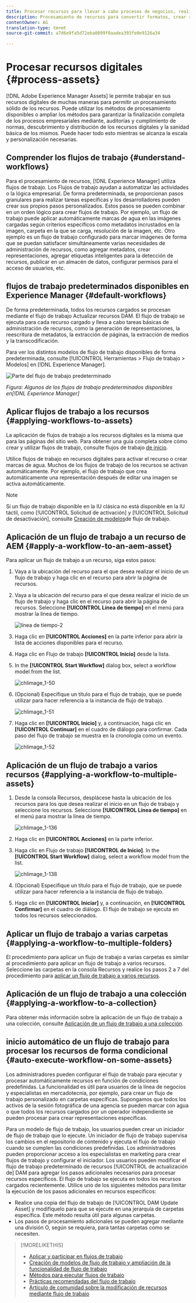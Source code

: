 ```yaml
---
title: Procesar recursos para llevar a cabo procesos de negocios, realizar auditorías, lograr cumplimiento de normas y mantener la solidez básica
description: Procesamiento de recursos para convertir formatos, crear representaciones, administrar recursos, validar recursos y ejecutar flujos de trabajo.
contentOwner: AG
translation-type: tm+mt
source-git-commit: a7d6e9fa5d72eba0899f0aadea393fe0e9126a34

---
```



# Procesar recursos digitales {#process-assets}

[!DNL Adobe Experience Manager Assets] le permite trabajar en sus recursos digitales de muchas maneras para permitir un procesamiento sólido de los recursos. Puede utilizar los métodos de procesamiento disponibles o ampliar los métodos para garantizar la finalización completa de los procesos empresariales mediante, auditorías y cumplimiento de normas, descubrimiento y distribución de los recursos digitales y la sanidad básica de los mismos. Puede hacer todo esto mientras se alcanza la escala y personalización necesarias.

## Comprender los flujos de trabajo {#understand-workflows}

Para el procesamiento de recursos, [!DNL Experience Manager] utiliza flujos de trabajo. Los Flujos de trabajo ayudan a automatizar las actividades o la lógica empresarial. De forma predeterminada, se proporcionan pasos granulares para realizar tareas específicas y los desarrolladores pueden crear sus propios pasos personalizados. Estos pasos se pueden combinar en un orden lógico para crear flujos de trabajo. Por ejemplo, un flujo de trabajo puede aplicar automáticamente marcas de agua en las imágenes cargadas según criterios específicos como metadatos incrustados en la imagen, carpeta en la que se carga, resolución de la imagen, etc. Otro ejemplo es un flujo de trabajo configurado para marcar imágenes de forma que se puedan satisfacer simultáneamente varias necesidades de administración de recursos, como agregar metadatos, crear representaciones, agregar etiquetas inteligentes para la detección de recursos, publicar en un almacén de datos, configurar permisos para el acceso de usuarios, etc.

## flujos de trabajo predeterminados disponibles en Experience Manager {#default-workflows}

De forma predeterminada, todos los recursos cargados se procesan mediante el flujo de trabajo Actualizar recursos  DAM. El flujo de trabajo se ejecuta para cada recurso cargado y lleva a cabo tareas básicas de administración de recursos, como la generación de representaciones, la reescritura de metadatos, la extracción de páginas, la extracción de medios y la transcodificación.

Para ver los distintos modelos de flujo de trabajo disponibles de forma predeterminada, consulte [!UICONTROL Herramientas > Flujo de trabajo > Modelos] en [!DNL Experience Manager].

![Parte del flujo de trabajo predeterminado](assets/aem-default-workflows.png)

*Figura: Algunos de los flujos de trabajo predeterminados disponibles en[!DNL Experience Manager]*

## Aplicar flujos de trabajo a los recursos {#applying-workflows-to-assets}

La aplicación de flujos de trabajo a los recursos digitales es la misma que para las páginas del sitio web. Para obtener una guía completa sobre cómo crear y utilizar flujos de trabajo, consulte flujos de trabajo [de inicio](/help/sites-authoring/workflows-participating.md).

Utilice flujos de trabajo en recursos digitales para activar el recurso o crear marcas de agua. Muchos de los flujos de trabajo de los recursos se activan automáticamente. Por ejemplo, el flujo de trabajo que crea automáticamente una representación después de editar una imagen se activa automáticamente.

>[!NOTE]
>
>Si un flujo de trabajo disponible en la IU clásica no está disponible en la IU táctil, como [!UICONTROL Solicitud de activación] y [!UICONTROL Solicitud de desactivación], consulte [Creación de modelos](/help/sites-developing/workflows-models.md#make-workflow-models-available-in-touchui)de flujo de trabajo.

## Aplicación de un flujo de trabajo a un recurso de AEM {#apply-a-workflow-to-an-aem-asset}

<!-- 
TBD: Add animated GIF for these steps instead of all these screenshots.
-->

Para aplicar un flujo de trabajo a un recurso, siga estos pasos:

1. Vaya a la ubicación del recurso para el que desea realizar el inicio de un flujo de trabajo y haga clic en el recurso para abrir la página de recursos.

1. Vaya a la ubicación del recurso para el que desea realizar el inicio de un flujo de trabajo y haga clic en el recurso para abrir la página de recursos. Seleccione **[!UICONTROL Línea de tiempo]** en el menú para mostrar la línea de tiempo.

   ![línea de tiempo-2](assets/timeline-2.png)

1. Haga clic en **[!UICONTROL Acciones]** en la parte inferior para abrir la lista de acciones disponibles para el recurso.

1. Haga clic en Flujo de trabajo **[!UICONTROL Inicio]** desde la lista.

1. In the **[!UICONTROL Start Workflow]** dialog box, select a workflow model from the list.

   ![chlimage_1-50](assets/chlimage_1-50.png)

1. (Opcional) Especifique un título para el flujo de trabajo, que se puede utilizar para hacer referencia a la instancia de flujo de trabajo.

   ![chlimage_1-51](assets/chlimage_1-51.png)

1. Haga clic en **[!UICONTROL Inicio]** y, a continuación, haga clic en **[!UICONTROL Continuar]** en el cuadro de diálogo para confirmar. Cada paso del flujo de trabajo se muestra en la cronología como un evento.

   ![chlimage_1-52](assets/chlimage_1-52.png)

## Aplicación de un flujo de trabajo a varios recursos {#applying-a-workflow-to-multiple-assets}

1. Desde la consola Recursos, desplácese hasta la ubicación de los recursos para los que desea realizar el inicio en un flujo de trabajo y seleccione los recursos. Seleccione **[!UICONTROL Línea de tiempo]** en el menú para mostrar la línea de tiempo.

   ![chlimage_1-136](assets/chlimage_1-136.png)

1. Haga clic en **[!UICONTROL Acciones]** en la parte inferior.

1. Haga clic en Flujo de trabajo **[!UICONTROL de Inicio]**. In the **[!UICONTROL Start Workflow]** dialog, select a workflow model from the list.

   ![chlimage_1-138](assets/chlimage_1-138.png)

1. (Opcional) Especifique un título para el flujo de trabajo, que se puede utilizar para hacer referencia a la instancia de flujo de trabajo.

1. Haga clic en **[!UICONTROL Iniciar]** y, a continuación, en **[!UICONTROL Confirmar]** en el cuadro de diálogo. El flujo de trabajo se ejecuta en todos los recursos seleccionados.

## Aplicar un flujo de trabajo a varias carpetas {#applying-a-workflow-to-multiple-folders}

El procedimiento para aplicar un flujo de trabajo a varias carpetas es similar al procedimiento para aplicar un flujo de trabajo a varios recursos. Seleccione las carpetas en la consola Recursos y realice los pasos 2 a 7 del procedimiento para [aplicar un flujo de trabajo a varios recursos](assets-workflow.md#applying-a-workflow-to-multiple-assets).

## Aplicación de un flujo de trabajo a una colección {#applying-a-workflow-to-a-collection}

Para obtener más información sobre la aplicación de un flujo de trabajo a una colección, consulte [Aplicación de un flujo de trabajo a una colección](managing-collections-touch-ui.md#running-a-workflow-on-a-collection).

## inicio automático de un flujo de trabajo para procesar los recursos de forma condicional {#auto-execute-workflow-on-some-assets}

Los administradores pueden configurar el flujo de trabajo para ejecutar y procesar automáticamente recursos en función de condiciones predefinidas. La funcionalidad es útil para usuarios de la línea de negocios y especialistas en mercadotecnia, por ejemplo, para crear un flujo de trabajo personalizado en carpetas específicas. Supongamos que todos los activos de la sesión fotográfica de una agencia se pueden marcar con agua o que todos los recursos cargados por un operador independiente se pueden procesar para crear representaciones específicas.

Para un modelo de flujo de trabajo, los usuarios pueden crear un iniciador de flujo de trabajo que lo ejecute. Un iniciador de flujo de trabajo supervisa los cambios en el repositorio de contenido y ejecuta el flujo de trabajo cuando se cumplen las condiciones predefinidas. Los administradores pueden proporcionar acceso a los especialistas en marketing para crear flujos de trabajo y configurar el iniciador. Los usuarios pueden modificar el flujo de trabajo predeterminado de recursos [!UICONTROL de actualización de] DAM para agregar los pasos adicionales necesarios para procesar recursos específicos. El flujo de trabajo se ejecuta en todos los recursos cargados recientemente. Utilice uno de los siguientes métodos para limitar la ejecución de los pasos adicionales en recursos específicos:

* Realice una copia del flujo de trabajo de [!UICONTROL DAM Update Asset] y modifíquelo para que se ejecute en una jerarquía de carpetas específica. Este método resulta útil para algunas carpetas.
* Los pasos de procesamiento adicionales se pueden agregar mediante una división [](/help/sites-developing/workflows-step-ref.md#or-split) O, según se requiera, para tantas carpetas como se necesiten.

>[!MORELIKETHIS]
>
>* [Aplicar y participar en flujos de trabajo](/help/sites-authoring/workflows.md)
>* [Creación de modelos de flujo de trabajo y ampliación de la funcionalidad de flujo de trabajo](/help/sites-developing/workflows.md)
>* [Métodos para ejecutar flujos de trabajo](/help/sites-administering/workflows-starting.md)
>* [Prácticas recomendadas del flujo de trabajo](/help/sites-developing/workflows-best-practices.md)
>* [Artículo de comunidad sobre la modificación de recursos mediante flujo de trabajo](https://helpx.adobe.com/experience-manager/using/modify_asset_workflow.html)

